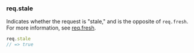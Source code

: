 <h3 id='req.stale'>req.stale<span class="avaibility"></span> <span class="deprecated"></span></h3>

Indicates whether the request is "stale," and is the opposite of `req.fresh`.
For more information, see [req.fresh](#req.fresh).

```js
req.stale
// => true
```
